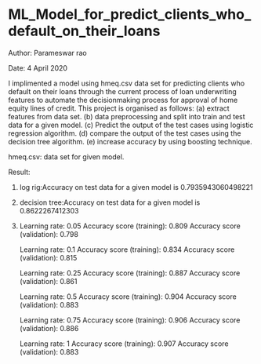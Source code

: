 # ML_Model_for_predict_clients_who_default_on_their_loans
Author: Parameswar rao

Date: 4 April 2020

I implimented a model using hmeq.csv data set for predicting clients who default on their loans through the current process of loan underwriting features to automate the decisionmaking process for approval of home equity lines of credit. This project is organised as follows:
(a) extract features from data set.
(b) data preprocessing and split into train and test data for a given model.
(c) Predict the output of the test cases using logistic regression algorithm.
(d) compare the output of the test cases using the decision tree algorithm.
(e) increase accuracy by using boosting technique.

hmeq.csv: data set for given model.

Result: 
1. log rig:Accuracy on test data for a given model is 0.7935943060498221
2. decision tree:Accuracy on test data for a given model is 0.8622267412303

3. Learning rate:  0.05
   Accuracy score (training): 0.809
   Accuracy score (validation): 0.798

   Learning rate:  0.1
   Accuracy score (training): 0.834
   Accuracy score (validation): 0.815

   Learning rate:  0.25
   Accuracy score (training): 0.887
   Accuracy score (validation): 0.861

   Learning rate:  0.5
   Accuracy score (training): 0.904
   Accuracy score (validation): 0.883

   Learning rate:  0.75
   Accuracy score (training): 0.906
   Accuracy score (validation): 0.886

   Learning rate:  1
   Accuracy score (training): 0.907
   Accuracy score (validation): 0.883
